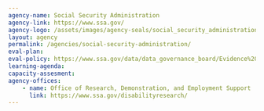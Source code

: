 ```yaml
---
agency-name: Social Security Administration
agency-link: https://www.ssa.gov/
agency-logo: /assets/images/agency-seals/social_security_administration_seal.png
layout: agency
permalink: /agencies/social-security-administration/
eval-plan:
eval-policy: https://www.ssa.gov/data/data_governance_board/Evidence%20Act%20Evaluation%20Policy%20-%20September%202020.pdf
learning-agenda:
capacity-assesment:
agency-offices:
    - name: Office of Research, Demonstration, and Employment Support
      link: https://www.ssa.gov/disabilityresearch/
---
```

